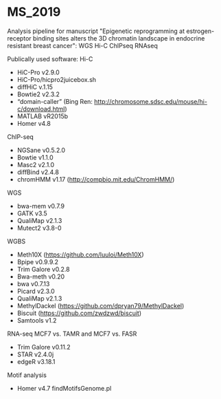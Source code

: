 # MS_2019

Analysis pipeline for manuscript "Epigenetic reprogramming at estrogen-receptor binding sites alters the 3D chromatin landscape in endocrine resistant breast cancer":
WGS
Hi-C
ChIPseq
RNAseq

Publically used software:
Hi-C
- HiC-Pro v2.9.0
- HiC-Pro/hicpro2juicebox.sh
- diffHiC v.1.15
- Bowtie2 v2.3.2
- “domain-caller” (Bing Ren: http://chromosome.sdsc.edu/mouse/hi-c/download.html)
- MATLAB vR2015b
- Homer v4.8

ChIP-seq
- NGSane v0.5.2.0
- Bowtie v1.1.0
- Masc2 v2.1.0
- diffBind v2.4.8
- chromHMM v1.17 (http://compbio.mit.edu/ChromHMM/)

WGS
- bwa-mem v0.7.9
- GATK v3.5
- QualiMap v2.1.3
-  Mutect2 v3.8-0

WGBS
- Meth10X (https://github.com/luuloi/Meth10X)
- Bpipe v0.9.9.2
- Trim Galore v0.2.8
- Bwa-meth v0.20
- bwa v0.7.13
- Picard v2.3.0
- QualiMap v2.1.3
- MethylDackel (https://github.com/dpryan79/MethylDackel)
- Biscuit (https://github.com/zwdzwd/biscuit)
- Samtools v1.2

RNA-seq MCF7 vs. TAMR and MCF7 vs. FASR
- Trim Galore v0.11.2
- STAR v2.4.0j
- edgeR v3.18.1

Motif analysis
- Homer v4.7 findMotifsGenome.pl
